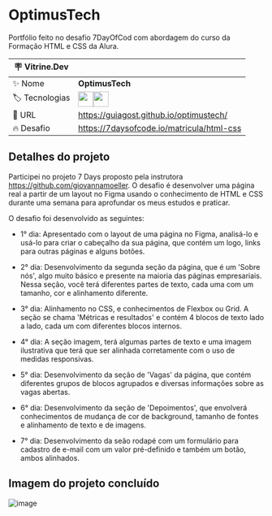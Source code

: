 # OptimusTech

Portfólio feito no desafio 7DayOfCod com abordagem do curso da Formação HTML e CSS da Alura.

| :placard: Vitrine.Dev |     |
| -------------  | --- |
| :sparkles: Nome        | **OptimusTech**
| :label: Tecnologias | <img src="https://cdn.jsdelivr.net/gh/devicons/devicon/icons/html5/html5-plain-wordmark.svg" width="30" hedight="30"/><img src="https://cdn.jsdelivr.net/gh/devicons/devicon/icons/css3/css3-plain-wordmark.svg" width="30" hedight="30"/>
| :rocket: URL         | https://guiagost.github.io/optimustech/
| :fire: Desafio     | https://7daysofcode.io/matricula/html-css

## Detalhes do projeto

Participei no projeto 7 Days proposto pela instrutora https://github.com/giovannamoeller. O desafio é desenvolver uma página real a partir de um layout no Figma usando o conhecimento de HTML e CSS durante uma semana para aprofundar os meus estudos e praticar.

O desafio foi desenvolvido as seguintes:

- 1° dia: Apresentado com o layout de uma página no Figma, analisá-lo e usá-lo para criar o cabeçalho da sua página, que contém um logo, links para outras páginas e alguns botões.
- 2° dia: Desenvolvimento da segunda seção da página, que é um 'Sobre nós', algo muito básico e presente na maioria das páginas empresariais. Nessa seção, você terá diferentes partes de texto, cada uma com um tamanho, cor e alinhamento diferente.

- 3° dia: Alinhamento no CSS, e conhecimentos de Flexbox ou Grid. A seção se chama 'Métricas e resultados' e contém 4 blocos de texto lado a lado, cada um com diferentes blocos internos.

- 4° dia: A seção imagem, terá algumas partes de texto e uma imagem ilustrativa que terá que ser alinhada corretamente com o uso de medidas responsivas.

- 5° dia: Desenvolvimento da seção de 'Vagas' da página, que contém diferentes grupos de blocos agrupados e diversas informações sobre as vagas abertas.

- 6° dia: Desenvolvimento da seção de 'Depoimentos', que envolverá conhecimentos de mudança de cor de background, tamanho de fontes e alinhamento de texto e de imagens.

- 7° dia: Desenvolvimento da seão rodapé com um formulário para cadastro de e-mail com um valor pré-definido e também um botão, ambos alinhados.

## Imagem do projeto concluído

  ![image](https://github.com/GuiAgost/optimustech/assets/76624588/71dd3bfb-2a9d-4743-b6bc-c363df334125#vitrinedev)


